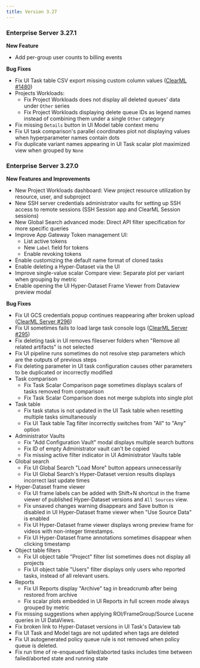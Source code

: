 ```yaml
---
title: Version 3.27
---
```


 
### Enterprise Server 3.27.1

**New Feature**
* Add per-group user counts to billing events

**Bug Fixes**
* Fix UI Task table CSV export missing custom column values ([ClearML #1480](https://github.com/clearml/clearml/issues/1480)) 
* Projects Workloads:
  * Fix Project Workloads does not display all deleted queues' data under `Other` series
  * Fix Project Workloads displaying delete queue IDs as legend names instead of combining them under a single `Other` category
* Fix missing `Details` button in UI Model table context menu
* Fix UI task comparison's parallel coordinates plot not displaying values when hyperparameter names contain dots
* Fix duplicate variant names appearing in UI Task scalar plot maximized view when grouped by `None`

### Enterprise Server 3.27.0

**New Features and Improvements**
* New Project Workloads dashboard: View project resource utilization by resource, user, and subproject  
* New SSH server credentials administrator vaults for setting up SSH access to remote sessions (SSH Session app and ClearML Session sessions)  
* New Global Search advanced mode: Direct API filter specification for more specific queries  
* Improve App Gateway Token management UI:  
  * List active tokens  
  * New `Label` field for tokens  
  * Enable revoking tokens  
* Enable customizing the default name format of cloned tasks   
* Enable deleting a Hyper-Dataset via the UI  
* Improve single-value scalar Compare view: Separate plot per variant when grouping by metric  
* Enable opening the UI Hyper-Dataset Frame Viewer from Dataview preview modal

**Bug Fixes**

* Fix UI GCS credentials popup continues reappearing after broken upload ([ClearML Server #296](https://github.com/clearml/clearml-server/issues/296))  
* Fix UI sometimes fails to load large task console logs ([ClearML Server #295](https://github.com/clearml/clearml-server/issues/295))   
* Fix deleting task in UI removes fileserver folders when "Remove all related artifacts" is not selected  
* Fix UI pipeline runs sometimes do not resolve step parameters which are the outputs of previous steps  
* Fix deleting parameter in UI task configuration causes other parameters to be duplicated or incorrectly modified   
* Task comparison  
  * Fix Task Scalar Comparison page sometimes displays scalars of tasks removed from comparison  
  * Fix Task Scalar Comparison does not merge subplots into single plot  
* Task table   
  * Fix task status is not updated in the UI Task table when resetting multiple tasks simultaneously  
  * Fix UI Task table Tag filter incorrectly switches from "All" to "Any" option  
* Administrator Vaults  
  * Fix "Add Configuration Vault" modal displays multiple search buttons  
  * Fix ID of empty Administrator vault can't be copied  
  * Fix missing active filter indicator in UI Administrator Vaults table  
* Global search  
  * Fix UI Global Search "Load More" button appears unnecessarily   
  * Fix UI Global Search's Hyper-Dataset version results displays incorrect last update times  
* Hyper-Dataset frame viewer  
  * Fix UI frame labels can be added with Shift+N shortcut in the frame viewer of published Hyper-Dataset versions and `All Sources` view.  
  * Fix unsaved changes warning disappears and Save button is disabled in UI Hyper-Dataset frame viewer when "Use Source Data" is enabled  
  * Fix UI Hyper-Dataset frame viewer displays wrong preview frame for videos with non-integer timestamps.  
  * Fix UI Hyper-Dataset frame annotations sometimes disappear when clicking timestamp  
* Object table filters  
  * Fix UI object table "Project" filter list sometimes does not display all projects  
  * Fix UI object table "Users" filter displays only users who reported tasks, instead of all relevant users.  
* Reports  
  * Fix UI Reports display "Archive" tag in breadcrumb after being restored from archive  
  * Fix scalar plots embedded in UI Reports in full screen mode always grouped by metric    
* Fix missing suggestions when applying ROI/FrameGroup/Source Lucene queries in UI DataViews.  
* Fix broken link to Hyper-Dataset versions in UI Task's Dataview tab   
* Fix UI Task and Model tags are not updated when tags are deleted   
* Fix UI autogenerated policy queue rule is not removed when policy queue is deleted.  
* Fix run time of re-enqueued failed/aborted tasks includes time between failed/aborted state and running state

